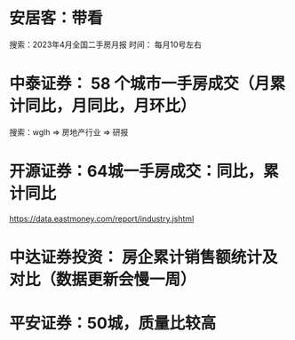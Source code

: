 # 安居客：带看  
搜索：2023年4月全国二手房月报
时间： 每月10号左右

# 中泰证券： 58 个城市一手房成交（月累计同比，月同比，月环比）
搜索：wglh => 房地产行业 => 研报

# 开源证券：64城一手房成交：同比，累计同比
https://data.eastmoney.com/report/industry.jshtml

# 中达证券投资： 房企累计销售额统计及对比（数据更新会慢一周）

# 平安证券：50城，质量比较高

